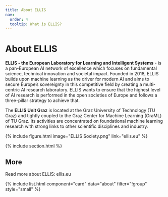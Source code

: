 ```yaml
---
title: About ELLIS
nav:
  order: 4
  tooltip: What is ELLIS?
---
```


# About ELLIS 

**ELLIS - the European Laboratory for Learning and Intelligent Systems** - is a pan-European AI network of excellence which focuses on fundamental science, technical innovation and societal impact. Founded in 2018, ELLIS builds upon machine learning as the driver for modern AI and aims to secure Europe’s sovereignty in this competitive field by creating a multi-centric AI research laboratory. ELLIS wants to ensure that the highest level of AI research is performed in the open societies of Europe and follows a three-pillar strategy to achieve that.

The **ELLIS Unit Graz** is located at the Graz University of Technology (TU Graz) and tightly coupled to the Graz Center for Machine Learning (GraML) of TU Graz. Its activities are concentrated on foundational machine learning research with strong links to other scientific disciplines and industry.

{% include figure.html image="ELLIS Society.png" link="ellis.eu" %}

{% include section.html %}

## More

Read more about ELLIS: ellis.eu 

{% include list.html component="card" data="about" filter="!group" style="small" %}
